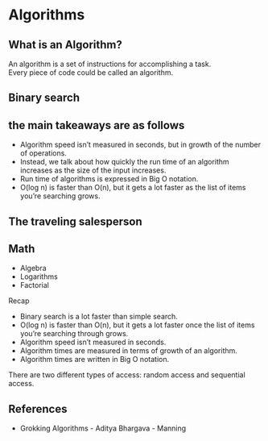 # Algorithms

## What is an Algorithm?

An algorithm is a set of instructions for accomplishing a task.  
Every piece of code could be called an algorithm.

## Binary search

## the main takeaways are as follows

- Algorithm speed isn’t measured in seconds, but in growth of the number of operations.
- Instead, we talk about how quickly the run time of an algorithm increases as the size of the input increases.
- Run time of algorithms is expressed in Big O notation.
- O(log n) is faster than O(n), but it gets a lot faster as the list of items you’re searching grows.

## The traveling salesperson

## Math

- Algebra
- Logarithms
- Factorial

Recap

- Binary search is a lot faster than simple search.
- O(log n) is faster than O(n), but it gets a lot faster once the list of items you’re searching through grows.
- Algorithm speed isn’t measured in seconds.
- Algorithm times are measured in terms of growth of an algorithm.
- Algorithm times are written in Big O notation.

There are two different types of access: random access and sequential access.

## References

- Grokking Algorithms - Aditya Bhargava - Manning
